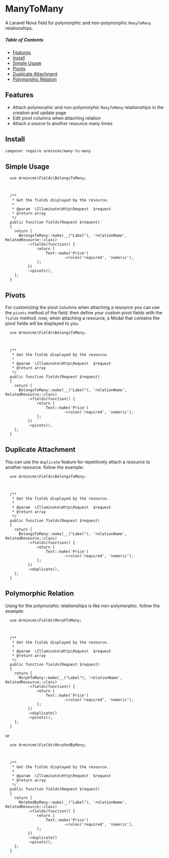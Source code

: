# ManyToMany
A Laravel Nova field for polymorphic and non-polymorphic `ManyToMany` relationships.

##### Table of Contents   
* [Features](#features)      
* [Install](#install)      
* [Simple Usage](#simple-usage)        
* [Pivots](#pivots)          
* [Duplicate Attachment](#duplicate-attachment)          
* [Polymorphic Relation](#polymorphic-relation)          


## Features
  - Attach polymorphic and non-polymorphic `ManyToMany` relationships in 
      the creation and update page
  - Edit pivot columns when attaching relation
  - Attach a source to another resource many times

## Install
```bash
composer require armincms/many-to-many
``` 
  
## Simple Usage  

```  
  use Armincms\Fields\BelongsToMany;  
  

  
  /**
   * Get the fields displayed by the resource.
   *
   * @param  \Illuminate\Http\Request  $request
   * @return array
   */
  public function fields(Request $request)
  {
    return [
      BelongsToMany::make(__("Label"), 'relationName', RelatedResource::class)
          ->fields(function() {
              return [
                  Text::make('Price')
                          ->rules('required', 'numeric'),   
              ];
          })
          ->pivots(),
    ];
  }

```

## Pivots 
For customizing the pivot columns when attaching a resource you can use the `pivots` method of the field. then define your custom pivot fields with the `fields` method. now, when attaching a resource; a Modal that contains the pivot fields will be displayed to you.


```  
  use Armincms\Fields\BelongsToMany;  
  

  
  /**
   * Get the fields displayed by the resource.
   *
   * @param  \Illuminate\Http\Request  $request
   * @return array
   */
  public function fields(Request $request)
  {
    return [
      BelongsToMany::make(__("Label"), 'relationName', RelatedResource::class)
          ->fields(function() {
              return [
                  Text::make('Price')
                          ->rules('required', 'numeric'),   
              ];
          })
          ->pivots(),
    ];
  }

```
 
## Duplicate Attachment 
You can use the `duplicate` feature for repetitively attach a resource to another resource. follow the example:



```  
  use Armincms\Fields\BelongsToMany;  
  

  
  /**
   * Get the fields displayed by the resource.
   *
   * @param  \Illuminate\Http\Request  $request
   * @return array
   */
  public function fields(Request $request)
  {
    return [
      BelongsToMany::make(__("Label"), 'relationName', RelatedResource::class)
          ->fields(function() {
              return [
                  Text::make('Price')
                          ->rules('required', 'numeric'),   
              ];
          })
          ->duplicate(),
    ];
  }

```
## Polymorphic Relation
Using for the polymorphic relationships is like non-polymorphic. follow the example:


```  
  use Armincms\Fields\MorphToMany;  
  

  
  /**
   * Get the fields displayed by the resource.
   *
   * @param  \Illuminate\Http\Request  $request
   * @return array
   */
  public function fields(Request $request)
  {
    return [
      MorphToMany::make(__("Label"), 'relationName', RelatedResource::class)
          ->fields(function() {
              return [
                  Text::make('Price')
                          ->rules('required', 'numeric'),   
              ];
          })
          ->duplicate()
          ->pivots(),
    ];
  }

```

or

```  
  use Armincms\Fields\MorphedByMany;  
  

  
  /**
   * Get the fields displayed by the resource.
   *
   * @param  \Illuminate\Http\Request  $request
   * @return array
   */
  public function fields(Request $request)
  {
    return [
      MorphedByMany::make(__("Label"), 'relationName', RelatedResource::class)
          ->fields(function() {
              return [
                  Text::make('Price')
                          ->rules('required', 'numeric'),   
              ];
          })
          ->duplicate()
          ->pivots(),
    ];
  }

```
